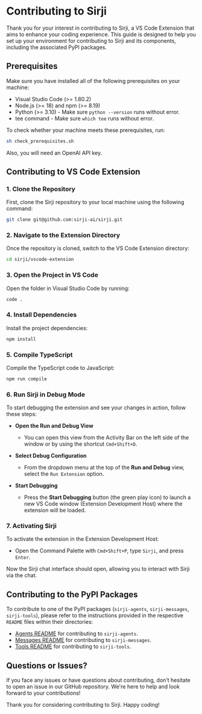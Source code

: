# Contributing to Sirji

Thank you for your interest in contributing to Sirji, a VS Code Extension that aims to enhance your coding experience. This guide is designed to help you set up your environment for contributing to Sirji and its components, including the associated PyPI packages.

## Prerequisites

Make sure you have installed all of the following prerequisites on your machine:

- Visual Studio Code (>= 1.80.2)
- Node.js (>= 18) and npm (>= 8.19)
- Python (>= 3.10) - Make sure `python --version` runs without error.
- tee command - Make sure `which tee` runs without error.

To check whether your machine meets these prerequisites, run:

```zsh
sh check_prerequisites.sh
```

Also, you will need an OpenAI API key.

## Contributing to VS Code Extension

### 1. Clone the Repository

First, clone the Sirji repository to your local machine using the following command:

```zsh
git clone git@github.com:sirji-ai/sirji.git
```

### 2. Navigate to the Extension Directory

Once the repository is cloned, switch to the VS Code Extension directory:

```zsh
cd sirji/vscode-extension
```

### 3. Open the Project in VS Code

Open the folder in Visual Studio Code by running:

```zsh
code .
```

### 4. Install Dependencies

Install the project dependencies:

```zsh
npm install
```

### 5. Compile TypeScript

Compile the TypeScript code to JavaScript:

```zsh
npm run compile
```

### 6. Run Sirji in Debug Mode

To start debugging the extension and see your changes in action, follow these steps:

- **Open the Run and Debug View**

  - You can open this view from the Activity Bar on the left side of the window or by using the shortcut `Cmd+Shift+D`.

- **Select Debug Configuration**

  - From the dropdown menu at the top of the **Run and Debug** view, select the `Run Extension` option.

- **Start Debugging**

  - Press the **Start Debugging** button (the green play icon) to launch a new VS Code window (Extension Development Host) where the extension will be loaded.

### 7. Activating Sirji

To activate the extension in the Extension Development Host:

- Open the Command Palette with `Cmd+Shift+P`, type `Sirji`, and press `Enter`.

Now the Sirji chat interface should open, allowing you to interact with Sirji via the chat.

## Contributing to the PyPI Packages

To contribute to one of the PyPI packages (`sirji-agents`, `sirji-messages`, `sirji-tools`), please refer to the instructions provided in the respective `README` files within their directories:

- [Agents README](./agents/README.md) for contributing to `sirji-agents`.
- [Messages README](./messages/README.md) for contributing to `sirji-messages`.
- [Tools README](./tools/README.md) for contributing to `sirji-tools`.

## Questions or Issues?

If you face any issues or have questions about contributing, don’t hesitate to open an issue in our GitHub repository. We're here to help and look forward to your contributions!

Thank you for considering contributing to Sirji. Happy coding!
